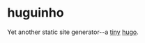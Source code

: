 # huguinho

Yet another static site generator--a [tiny](https://en.wiktionary.org/wiki/-inho) [hugo](https://gohugo.io).

